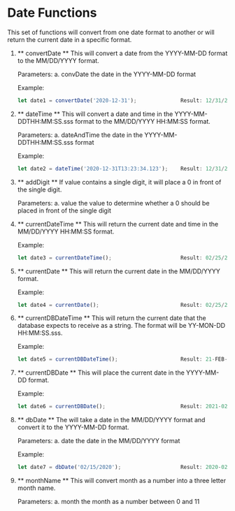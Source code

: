 # Date Functions

This set of functions will convert from one date format to another or will return the current date in a specific format.

1.  ** convertDate **
    This will convert a date from the YYYY-MM-DD format to the MM/DD/YYYY format.

    Parameters:
    a.  convDate    the date in the YYYY-MM-DD format

    Example:
    ```javascript
    let date1 = convertDate('2020-12-31');              Result: 12/31/2020
    ```

2.  ** dateTime **
    This will convert a date and time in the YYYY-MM-DDTHH:MM:SS.sss format to the MM/DD/YYYY HH:MM:SS format.

    Parameters:
    a.  dateAndTime the date in the YYYY-MM-DDTHH:MM:SS.sss format

    Example:
    ```javascript
    let date2 = dateTime('2020-12-31T13:23:34.123');    Result: 12/31/2020 13:23:34
    ```

3.  ** addDigit **
    If value contains a single digit, it will place a 0 in front of the single digit.
 
    Parameters:
    a.  value       the value to determine whether a 0 should be placed in front of the single digit

4.  ** currentDateTime **
    This will return the current date and time in the MM/DD/YYYY HH:MM:SS format.

    Example:
    ```javascript
    let date3 = currentDateTime();                      Result: 02/25/2021 11:25:43
    ```

5.  ** currentDate **
    This will return the current date in the MM/DD/YYYY format.

    Example:
    ```javascript
    let date4 = currentDate();                          Result: 02/25/2021
    ```

6.  ** currentDBDateTime **
    This will return the current date that the database expects to receive as a string.  The format will be YY-MON-DD HH:MM:SS.sss.

    Example:
    ```javascript
    let date5 = currentDBDateTime();                    Result: 21-FEB-25 11:25:43.100
    ```

7.  ** currentDBDate **
    This will place the current date in the YYYY-MM-DD format.

    Example:
    ```javascript
    let date6 = currentDBDate();                        Result: 2021-02-25
    ```

8.  ** dbDate **
    The will take a date in the MM/DD/YYYY format and convert it to the YYYY-MM-DD format.

    Parameters:
    a.  date        the date in the MM/DD/YYYY format

    Example:
    ```javascript
    let date7 = dbDate('02/15/2020');                   Result: 2020-02-15
    ```

9.  ** monthName **
    This will convert month as a number into a three letter month name.

    Parameters:
    a.  month       the month as a number between 0 and 11